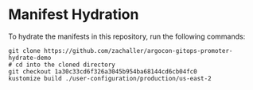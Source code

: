 # Manifest Hydration

To hydrate the manifests in this repository, run the following commands:

```shell
git clone https://github.com/zachaller/argocon-gitops-promoter-hydrate-demo
# cd into the cloned directory
git checkout 1a30c33cd6f326a3045b954ba68144cd6cb04fc0
kustomize build ./user-configuration/production/us-east-2
```
